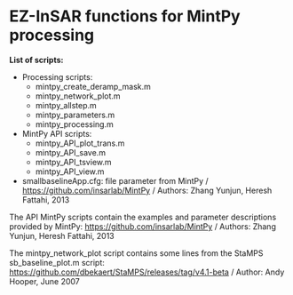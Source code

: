 # EZ-InSAR functions for MintPy processing

**List of scripts:**
- Processing scripts:
  - mintpy_create_deramp_mask.m
  - mintpy_network_plot.m
  - mintpy_allstep.m
  - mintpy_parameters.m
  - mintpy_processing.m 
- MintPy API scripts:
  - mintpy_API_plot_trans.m  
  - mintpy_API_save.m	 
  - mintpy_API_tsview.m	
  - mintpy_API_view.m	
- smallbaselineApp.cfg: file parameter from MintPy / https://github.com/insarlab/MintPy / Authors: Zhang Yunjun, Heresh Fattahi, 2013

The API MintPy scripts contain the examples and parameter descriptions provided by MintPy: https://github.com/insarlab/MintPy / Authors: Zhang Yunjun, Heresh Fattahi, 2013

The mintpy_network_plot script contains some lines from the StaMPS sb_baseline_plot.m script: https://github.com/dbekaert/StaMPS/releases/tag/v4.1-beta / Author: Andy Hooper, June 2007

